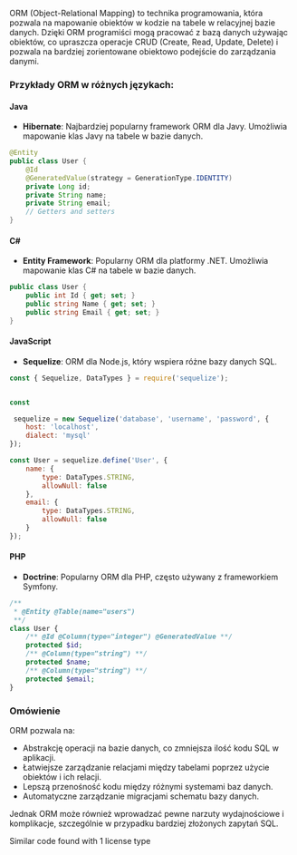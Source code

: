 ORM (Object-Relational Mapping) to technika programowania, która pozwala na mapowanie obiektów w kodzie na tabele w relacyjnej bazie danych. Dzięki ORM programiści mogą pracować z bazą danych używając obiektów, co upraszcza operacje CRUD (Create, Read, Update, Delete) i pozwala na bardziej zorientowane obiektowo podejście do zarządzania danymi.

### Przykłady ORM w różnych językach:

#### Java
- **Hibernate**: Najbardziej popularny framework ORM dla Javy. Umożliwia mapowanie klas Javy na tabele w bazie danych.
```java
@Entity
public class User {
    @Id
    @GeneratedValue(strategy = GenerationType.IDENTITY)
    private Long id;
    private String name;
    private String email;
    // Getters and setters
}
```

#### C#
- **Entity Framework**: Popularny ORM dla platformy .NET. Umożliwia mapowanie klas C# na tabele w bazie danych.
```csharp
public class User {
    public int Id { get; set; }
    public string Name { get; set; }
    public string Email { get; set; }
}
```

#### JavaScript
- **Sequelize**: ORM dla Node.js, który wspiera różne bazy danych SQL.
```javascript
const { Sequelize, DataTypes } = require('sequelize');


const

 sequelize = new Sequelize('database', 'username', 'password', {
    host: 'localhost',
    dialect: 'mysql'
});

const User = sequelize.define('User', {
    name: {
        type: DataTypes.STRING,
        allowNull: false
    },
    email: {
        type: DataTypes.STRING,
        allowNull: false
    }
});
```

#### PHP
- **Doctrine**: Popularny ORM dla PHP, często używany z frameworkiem Symfony.
```php
/**
 * @Entity @Table(name="users")
 **/
class User {
    /** @Id @Column(type="integer") @GeneratedValue **/
    protected $id;
    /** @Column(type="string") **/
    protected $name;
    /** @Column(type="string") **/
    protected $email;
}
```

### Omówienie
ORM pozwala na:
- Abstrakcję operacji na bazie danych, co zmniejsza ilość kodu SQL w aplikacji.
- Łatwiejsze zarządzanie relacjami między tabelami poprzez użycie obiektów i ich relacji.
- Lepszą przenośność kodu między różnymi systemami baz danych.
- Automatyczne zarządzanie migracjami schematu bazy danych.

Jednak ORM może również wprowadzać pewne narzuty wydajnościowe i komplikacje, szczególnie w przypadku bardziej złożonych zapytań SQL.

Similar code found with 1 license type